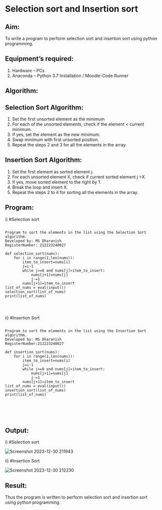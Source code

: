 # Selection sort and Insertion sort
## Aim:
To write a program to perform selection sort and insertion sort using python programming.
## Equipment’s required:
1.	Hardware – PCs
2.	Anaconda – Python 3.7 Installation / Moodle-Code Runner
## Algorithm:
## Selection Sort Algorithm:
1.	Set the first unsorted element as the minimum
2.	For each of the unsorted elements, check if the element < current minimum.
3.	If yes, set the element as the new minimum.
4.	Swap minimum with first unsorted position.
5.	Repeat the steps 2 and 3 for all the elements in the array.
## Insertion Sort Algorithm:
1.	Set the first element as sorted element j.
2.	For each unsorted element X, check if current sorted element j >X.
3.	If yes, move sorted element to the right by 1.
4.	Break the loop and insert X.
5.	Repeat the steps 2 to 4 for sorting all the elements in the array.
## Program:
i) #Selection sort

```

Program to sort the elements in the list using the Selection Sort algorithm.
Developed by: MS Dharanish
RegisterNumber: 212223240027

def selection_sort(nums):
    for i in range(1,len(nums)):
        item_to_insert=nums[i]
        j=i-1
        while j>=0 and nums[j]>item_to_insert:
            nums[j+1]=nums[j]
            j-=1
        nums[j+1]=item_to_insert
list_of_nums = eval(input())
selection_sort(list_of_nums)
print(list_of_nums)




```
ii)	#Insertion Sort
```
 
Program to sort the elements in the list using the Insertion Sort algorithm.
Developed by: MS Dharanish
RegisterNumber:212223240027 

def insertion_sort(nums):
    for i in range(1,len(nums)):
        item_to_insert=nums[i]
        j=i-1
        while j>=0 and nums[j]>item_to_insert:
            nums[j+1]=nums[j]
            j-=1
        nums[j+1]=item_to_insert
list_of_nums = eval(input())
insertion_sort(list_of_nums)
print(list_of_nums)






```

## Output:
i) #Selection sort




![Screenshot 2023-12-30 211943](https://github.com/MSDharanish-23011819/Sorting-Algorithm/assets/147139454/3e5ac3d0-8a48-41a5-b5a4-47b060ed9a9d)

ii)	#Insertion Sort



![Screenshot 2023-12-30 212230](https://github.com/MSDharanish-23011819/Sorting-Algorithm/assets/147139454/d5ed008d-2e95-4835-9887-27c18d290ae3)


## Result:
Thus the program is written to perform selection sort and insertion sort using python programming.
